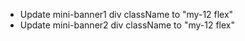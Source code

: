 - Update mini-banner1 div className to "my-12 flex"
- Update mini-banner2 div className to "my-12 flex"
